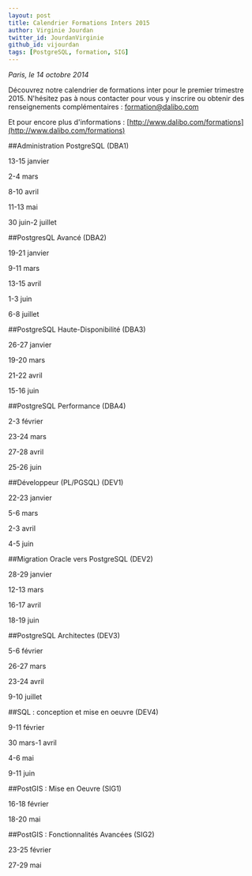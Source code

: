 ```yaml
---
layout: post
title: Calendrier Formations Inters 2015 
author: Virginie Jourdan
twitter_id: JourdanVirginie
github_id: vijourdan
tags: [PostgreSQL, formation, SIG]
---
```

*Paris, le 14 octobre 2014*

Découvrez notre calendrier de formations inter pour le premier trimestre 2015.
N'hésitez pas à nous contacter pour vous y inscrire ou obtenir des renseignements complémentaires : [formation@dalibo.com](formation@dalibo.com)

Et pour encore plus d'informations : [http://www.dalibo.com/formations](http://www.dalibo.com/formations)

<!--MORE-->

##Administration PostgreSQL (DBA1)

13-15 janvier 

2-4 mars 

8-10 avril 

11-13 mai 

30 juin-2 juillet 

##PostgresQL Avancé (DBA2)

19-21 janvier 

9-11 mars 

13-15 avril 

1-3 juin 

6-8 juillet 

##PostgreSQL Haute-Disponibilité (DBA3)

26-27 janvier 

19-20 mars 

21-22 avril 

15-16 juin 

##PostgreSQL Performance (DBA4)

2-3 février 

23-24 mars 

27-28 avril 

25-26 juin 

##Développeur (PL/PGSQL) (DEV1)

22-23 janvier 

5-6 mars 

2-3 avril 

4-5 juin 

##Migration Oracle vers PostgreSQL (DEV2)

28-29 janvier 

12-13 mars 

16-17 avril 

18-19 juin 

##PostgreSQL Architectes (DEV3)

5-6 février 

26-27 mars 

23-24 avril 

9-10 juillet 

##SQL : conception et mise en oeuvre (DEV4)

9-11 février 

30 mars-1 avril 

4-6 mai 

9-11 juin 

##PostGIS : Mise en Oeuvre (SIG1)

16-18 février 

18-20 mai 

##PostGIS : Fonctionnalités Avancées (SIG2)

23-25 février 

27-29 mai 

